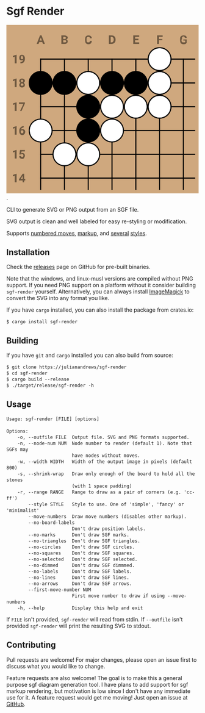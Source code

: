# Sgf Render

![Cho Chikun Elementary, Problem 45](demo/prob45.svg).

CLI to generate SVG or PNG output from an SGF file.

SVG output is clean and well labeled for easy re-styling or modification.

Supports [numbered
moves](https://raw.githubusercontent.com/julianandrews/sgf-render/master/demo/simple-numbered.svg),
[markup](https://raw.githubusercontent.com/julianandrews/sgf-render/master/demo/markup.svg),
and
[several](https://raw.githubusercontent.com/julianandrews/sgf-render/master/demo/minimalist-numbered.svg)
[styles](https://raw.githubusercontent.com/julianandrews/sgf-render/master/demo/prob45-fancy.svg).

## Installation

Check the [releases](https://github.com/julianandrews/sgf-render/releases) page
on GitHub for pre-built binaries.

Note that the windows, and linux-musl versions are compiled without PNG
support. If you need PNG support on a platform without it consider building
`sgf-render` yourself. Alternatively, you can always install
[ImageMagick](https://imagemagick.org/index.php) to convert the SVG into any
format you like.

If you have `cargo` installed, you can also install the package from crates.io:

```
$ cargo install sgf-render
```

## Building

If you have `git` and `cargo` installed you can also build from source:

```
$ git clone https://julianandrews/sgf-render
$ cd sgf-render
$ cargo build --release
$ ./target/release/sgf-render -h
```

## Usage

```
Usage: sgf-render [FILE] [options]

Options:
    -o, --outfile FILE  Output file. SVG and PNG formats supported.
    -n, --node-num NUM  Node number to render (default 1). Note that SGFs may
                        have nodes without moves.
    -w, --width WIDTH   Width of the output image in pixels (default 800)
    -s, --shrink-wrap   Draw only enough of the board to hold all the stones
                        (with 1 space padding)
    -r, --range RANGE   Range to draw as a pair of corners (e.g. 'cc-ff')
        --style STYLE   Style to use. One of 'simple', 'fancy' or 'minimalist'
        --move-numbers  Draw move numbers (disables other markup).
        --no-board-labels
                        Don't draw position labels.
        --no-marks      Don't draw SGF marks.
        --no-triangles  Don't draw SGF triangles.
        --no-circles    Don't draw SGF circles.
        --no-squares    Don't draw SGF squares.
        --no-selected   Don't draw SGF selected.
        --no-dimmed     Don't draw SGF dimmmed.
        --no-labels     Don't draw SGF labels.
        --no-lines      Don't draw SGF lines.
        --no-arrows     Don't draw SGF arrows.
        --first-move-number NUM
                        First move number to draw if using --move-numbers
    -h, --help          Display this help and exit
```

If `FILE` isn't provided, `sgf-render` will read from stdin. If `--outfile`
isn't provided `sgf-render` will print the resulting SVG to stdout.

## Contributing
Pull requests are welcome! For major changes, please open an issue first to
discuss what you would like to change.

Feature requests are also welcome! The goal is to make this a general purpose
sgf diagram generation tool. I have plans to add support for sgf markup
rendering, but motivation is low since I don't have any immediate use for it. A
feature request would get me moving! Just open an issue at
[GitHub](https://github.com/julianandrews/sgf-render/issues).
